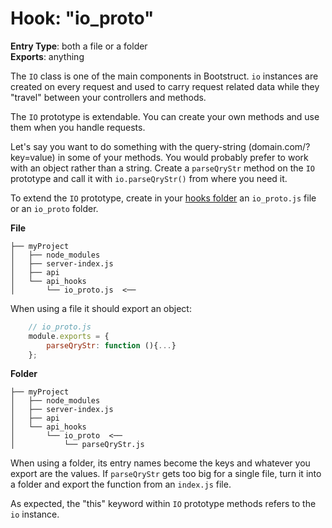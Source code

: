 Hook: "io_proto"
================
**Entry Type**: both a file or a folder  
**Exports**: anything

The `IO` class is one of the main components in Bootstruct. `io` instances are created on every request and used to carry request related data while they "travel" between your controllers and methods.

The `IO` prototype is extendable. You can create your own methods and use them when you handle requests.

Let's say you want to do something with the query-string (domain.com/?key=value) in some of your methods. You would probably prefer to work with an object rather than a string. Create a `parseQryStr` method on the `IO` prototype and call it with `io.parseQryStr()` from where you need it.

To extend the `IO` prototype, create in your [hooks folder](https://github.com/taitulism/Bootstruct/blob/master/Docs/Hooks.md) an `io_proto.js` file or an `io_proto` folder.

**File**  
```
├── myProject
│   ├── node_modules
│   ├── server-index.js
│   ├── api
│   └── api_hooks
│       └── io_proto.js  <──
```
When using a file it should export an object:
```js
	// io_proto.js
	module.exports = {
		parseQryStr: function (){...}
	};
```

**Folder**  
```
├── myProject
│   ├── node_modules
│   ├── server-index.js
│   ├── api
│   └── api_hooks
│       └── io_proto  <──
│           └── parseQryStr.js
```
When using a folder, its entry names become the keys and whatever you export are the values. If `parseQryStr` gets too big for a single file, turn it into a folder and export the function from an `index.js` file.

As expected, the "this" keyword within `IO` prototype methods refers to the `io` instance.
